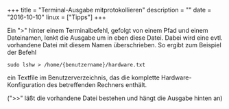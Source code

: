+++
title 		= "Terminal-Ausgabe mitprotokollieren"
description = ""
date 		= "2016-10-10"
linux		= ["Tipps"]
+++


Ein ">" hinter einem Terminalbefehl, gefolgt von einem Pfad und einem Dateinamen, lenkt die Ausgabe um in eben diese Datei. Dabei wird eine evtl. vorhandene Datei mit diesem Namen überschrieben.
So ergibt zum Beispiel der Befehl<!--more-->

    sudo lshw > /home/{benutzername}/hardware.txt

ein Textfile im Benutzerverzeichnis, das die komplette Hardware-Konfiguration des betreffenden Rechners enthält.

(">>" läßt die vorhandene Datei bestehen und hängt die Ausgabe hinten an)

 
